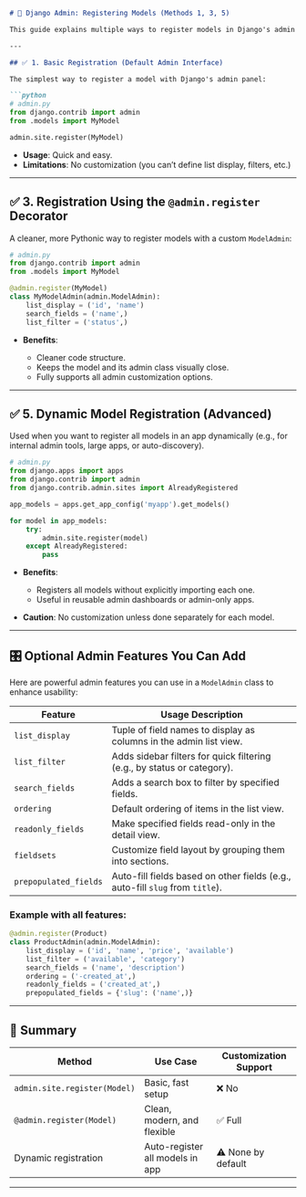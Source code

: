 
````markdown
# 🧠 Django Admin: Registering Models (Methods 1, 3, 5)

This guide explains multiple ways to register models in Django's admin panel, including basic, decorator-based, and dynamic approaches. It also includes optional features to enhance the Django admin experience.

---

## ✅ 1. Basic Registration (Default Admin Interface)

The simplest way to register a model with Django's admin panel:

```python
# admin.py
from django.contrib import admin
from .models import MyModel

admin.site.register(MyModel)
````

* **Usage**: Quick and easy.
* **Limitations**: No customization (you can’t define list display, filters, etc.)

---

## ✅ 3. Registration Using the `@admin.register` Decorator

A cleaner, more Pythonic way to register models with a custom `ModelAdmin`:

```python
# admin.py
from django.contrib import admin
from .models import MyModel

@admin.register(MyModel)
class MyModelAdmin(admin.ModelAdmin):
    list_display = ('id', 'name')
    search_fields = ('name',)
    list_filter = ('status',)
```

* **Benefits**:

  * Cleaner code structure.
  * Keeps the model and its admin class visually close.
  * Fully supports all admin customization options.

---

## ✅ 5. Dynamic Model Registration (Advanced)

Used when you want to register all models in an app dynamically (e.g., for internal admin tools, large apps, or auto-discovery).

```python
# admin.py
from django.apps import apps
from django.contrib import admin
from django.contrib.admin.sites import AlreadyRegistered

app_models = apps.get_app_config('myapp').get_models()

for model in app_models:
    try:
        admin.site.register(model)
    except AlreadyRegistered:
        pass
```

* **Benefits**:

  * Registers all models without explicitly importing each one.
  * Useful in reusable admin dashboards or admin-only apps.
* **Caution**: No customization unless done separately for each model.

---

## 🎛️ Optional Admin Features You Can Add

Here are powerful admin features you can use in a `ModelAdmin` class to enhance usability:

| Feature               | Usage Description                                                             |
| --------------------- | ----------------------------------------------------------------------------- |
| `list_display`        | Tuple of field names to display as columns in the admin list view.            |
| `list_filter`         | Adds sidebar filters for quick filtering (e.g., by status or category).       |
| `search_fields`       | Adds a search box to filter by specified fields.                              |
| `ordering`            | Default ordering of items in the list view.                                   |
| `readonly_fields`     | Make specified fields read-only in the detail view.                           |
| `fieldsets`           | Customize field layout by grouping them into sections.                        |
| `prepopulated_fields` | Auto-fill fields based on other fields (e.g., auto-fill `slug` from `title`). |

### Example with all features:

```python
@admin.register(Product)
class ProductAdmin(admin.ModelAdmin):
    list_display = ('id', 'name', 'price', 'available')
    list_filter = ('available', 'category')
    search_fields = ('name', 'description')
    ordering = ('-created_at',)
    readonly_fields = ('created_at',)
    prepopulated_fields = {'slug': ('name',)}
```

---

## 📌 Summary

| Method                       | Use Case                        | Customization Support |
| ---------------------------- | ------------------------------- | --------------------- |
| `admin.site.register(Model)` | Basic, fast setup               | ❌ No                  |
| `@admin.register(Model)`     | Clean, modern, and flexible     | ✅ Full                |
| Dynamic registration         | Auto-register all models in app | ⚠️ None by default    |

---
